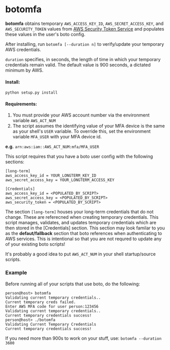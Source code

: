 
# botomfa

**botomfa** obtains temporary ``AWS_ACCESS_KEY_ID``, ``AWS_SECRET_ACCESS_KEY``, and ``AWS_SECURITY_TOKEN``  values from [AWS Security Token Service](http://docs.aws.amazon.com/STS/latest/APIReference/Welcome.html) and populates these values in the user's boto config.

After installing, run ``botomfa [--duration n]`` to verify/update your temporary AWS credentials. 

``duration`` specifies, in seconds, the length of time in which your temporary credentials remain valid. The default value is 900 seconds, a dictated minimum by AWS.

#### Install:

`python setup.py install`


#### Requirements:

1. You must provide your AWS account number via the environment variable ``AWS_ACT_NUM``
2. The script assumes the identifying value of your MFA device is the same as your shell's ``USER`` variable. To override this, set the environment variable ``MFA_USER`` with your MFA device id.

**e.g.** ``arn:aws:iam::AWS_ACT_NUM:mfa/MFA_USER``


This script requires that you have a boto user config with the following sections:

```
[long-term]
aws_access_key_id = YOUR_LONGTERM_KEY_ID
aws_secret_access_key = YOUR_LONGTERM_ACCESS_KEY

[Credentials]
aws_access_key_id = <POPULATED_BY_SCRIPT>
aws_secret_access_key = <POPULATED_BY_SCRIPT>
aws_security_token = <POPULATED_BY_SCRIPT>

```

The section ``[long-term]`` houses your long-term credentials
that do not change. These are referecned when creating temporary credentials.
This script manages, validates, and updates temporary credentials which are then stored in the [Credentials] section. This section may look familar to you as the **defaut/fallback** section that boto references when authenticating to AWS services. This is intentional so that you are not requred to update any of your existing boto scripts!


It's probably a good idea to put ``AWS_ACT_NUM`` in your shell startup/source scripts.

### Example


Before running all of your scripts that use boto, do the following:


```
person@host> botomfa
Validating current temporary credentials..
Current temporary creds failed.
Enter AWS MFA code for user person:123456
Validating current temporary credentials..
Current temporary credentials success!
person@host> ./botomfa
Validating Current Temporary Credentials
Current temporary credentials success!
```

If you need more than 900s to work on your stuff, use: ``botomfa --duration 3600``
